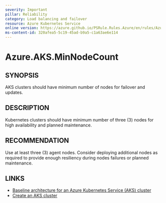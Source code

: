 ```yaml
---
severity: Important
pillar: Reliability
category: Load balancing and failover
resource: Azure Kubernetes Service
online version: https://azure.github.io/PSRule.Rules.Azure/en/rules/Azure.AKS.MinNodeCount/
ms-content-id: 320afea5-5c19-45ad-b9a5-c1a63ae6e114
---
```


# Azure.AKS.MinNodeCount

## SYNOPSIS

AKS clusters should have minimum number of nodes for failover and updates.

## DESCRIPTION

Kubernetes clusters should have minimum number of three (3) nodes for high availability and planned maintenance.

## RECOMMENDATION

Use at least three (3) agent nodes.
Consider deploying additional nodes as required to provide enough resiliency during nodes failures or planned maintenance.

## LINKS

- [Baseline architecture for an Azure Kubernetes Service (AKS) cluster](https://docs.microsoft.com/azure/architecture/reference-architectures/containers/aks/secure-baseline-aks)
- [Create an AKS cluster](https://docs.microsoft.com/azure/aks/use-multiple-node-pools#create-an-aks-cluster)
